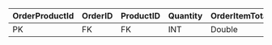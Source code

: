 
| OrderProductId | OrderID | ProductID | Quantity | OrderItemTotal(SEK) |
| -------------- | ------- | --------- | -------- | ------------------- |
| PK             | FK      | FK        | INT      | Double              |
